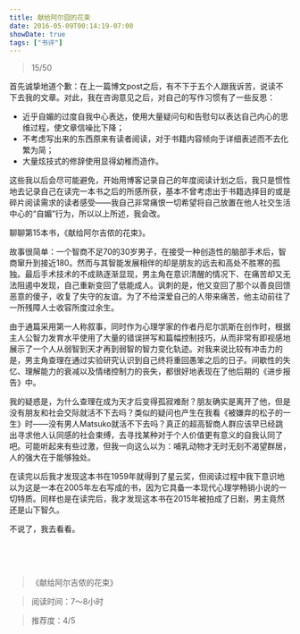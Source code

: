 ```yaml
---
title: 献给阿尔囧的花束
date: 2016-05-09T00:14:19-07:00
showDate: true
tags: ["书评"]
---
```

<blockquote>15/50</blockquote>
首先诚挚地道个歉：在上一篇博文post之后，有不下于五个人跟我诉苦，说读不下去我的文章。对此，我在咨询意见之后，对自己的写作习惯有了一些反思：
<ul>
	<li>近乎自媚的过度自我中心表达，使用大量疑问句和告慰句以表达自己内心的思维过程，使文章信噪比下降；</li>
	<li>不考虑写出来的东西原来有读者阅读，对于书籍内容倾向于详细表述而不去化繁为简；</li>
	<li>大量炫技式的修辞使用显得幼稚而造作。</li>
</ul>
这些我以后会尽可能避免，开始用博客记录自己的年度阅读计划之后，我只是惯性地去记录自己在读完一本书之后的所感所获，基本不曾考虑出于书籍选择目的或是碎片阅读需求的读者感受——我自己非常痛恨一切希望将自己放置在他人社交生活中心的“自媚”行为，所以以上所述，我会改。

聊聊第15本书，《献给阿尔吉侬的花束》。

<!--more-->

故事很简单：一个智商不足70的30岁男子，在接受一种创造性的脑部手术后，智商窜升到接近180。然而与其智能发展相伴的却是朋友的远去和高处不胜寒的孤独。最后手术技术的不成熟逐渐显现，男主角在意识清醒的情况下、在痛苦却又无法阻遏中发现，自己重新变回了低能成人。讽刺的是，他又变回了那个以善良回馈恶意的傻子，收复了失守的友谊。为了不给深爱自己的人带来痛苦，他主动前往了一所残障人士收容所度过余生。

由于通篇采用第一人称叙事，同时作为心理学家的作者丹尼尔凯斯在创作时，根据主人公智力发育水平使用了大量的错误拼写和篇幅控制技巧，从而非常有即视感地展示了一个人从弱智到天才再到弱智的智力变化轨迹。对我来说比较有冲击力的是，男主角查理在通过实验研究认识到自己终将重回愚笨之后的日子。间歇性的失忆、理解能力的衰减以及情绪控制力的丧失，都很好地表现在了他后期的《进步报告》中。

我的疑惑是，为什么查理在成为天才后变得孤寂难耐？朋友确实是离开了他，但是没有朋友和社会交际就活不下去吗？类似的疑问也产生在我看《被嫌弃的松子的一生》时——没有男人Matsuko就活不下去吗？真正的超高智商人群应该早已经跳出寻求他人认同感的社会束缚，去寻找某种对于个人价值更有意义的自我认同了吧。可能听起来有些过激，但我一向这么以为：哺乳动物才无时无刻不渴望群居，人的强大在于能够独处。

在读完以后我才发现这本书在1959年就得到了星云奖，但阅读过程中我下意识地以为这是一本在2005年左右写成的书，因为它具备一本现代心理学畅销小说的一切特质。同样也是在读完后，我才发现这本书在2015年被拍成了日剧，男主竟然还是山下智久。

不说了，我去看看。


&nbsp;

&nbsp;




>《献给阿尔吉侬的花束》

>阅读时间：7～8小时

>推荐度：4/5



&nbsp;
